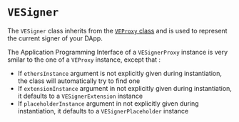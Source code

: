 # `VESigner`

The `VESigner` class inherits from the [`VEProxy` class](/guide/ethers-proxies/advanced/apis-in-depth/proxies/ve-proxy) and is used to represent the current signer of your DApp.

The Application Programming Interface of a `VESignerProxy` instance is very smilar to the one of a `VEProxy` instance, except that :
- If `ethersInstance` argument is not explicitly given during instantiation, the class will automatically try to find one
- If `extensionInstance` argument in not explicitly given during instantiation, it defaults to a `VESignerExtension` instance
- If `placeholderInstance` argument in not explicitly given during instantiation, it defaults to a `VESignerPlaceholder` instance
